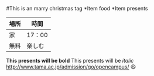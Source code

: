 #This is an marry christmas tag
*Item food
*Item presents

場所        | 時間
------------ | -------------
家| 17：00
無料 | 楽しむ
**This presents will be bold**
This presents will be *italic*
http://www.tama.ac.jp/admission/go/opencampus/
:laughing:
